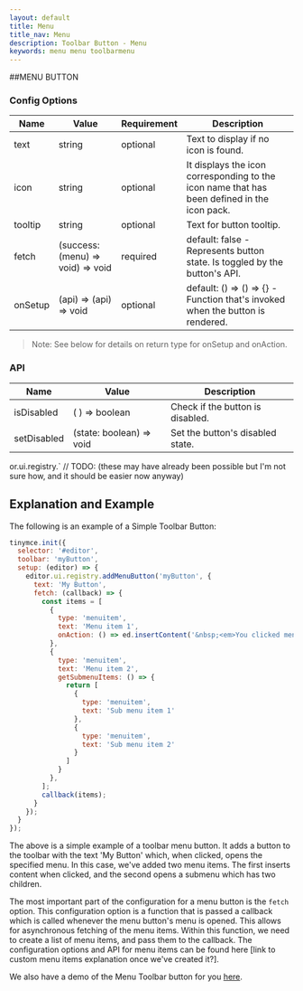```yaml
---
layout: default
title: Menu
title_nav: Menu
description: Toolbar Button - Menu
keywords: menu menu toolbarmenu
---
```


##MENU BUTTON

### Config Options

| Name | Value | Requirement | Description |
|------| ------| ------------| ----------- |
| text | string | optional | Text to display if no icon is found. |
| icon | string | optional | It displays the icon corresponding to the icon name that has been defined in the icon pack. |
| tooltip | string | optional | Text for button tooltip.  |
| fetch | (success: (menu) => void) => void  | required| default: false - Represents button state. Is toggled by the button's API. |
| onSetup | (api) => (api) => void | optional | default: () => () => {} - Function that's invoked when the button is rendered. |

> Note:  See below for details on return type for onSetup and onAction.

### API

| Name | Value | Description |
|------| ------| ------------|
| isDisabled | ( ) => boolean | Check if the button is disabled. |
| setDisabled | (state: boolean) => void | Set the button's disabled state. |

or.ui.registry.<function>` // TODO: (these may have already been possible but I'm not sure how, and it should be easier now anyway)

## Explanation and Example

The following is an example of a Simple Toolbar Button:

```js
tinymce.init({
  selector: '#editor',
  toolbar: 'myButton',
  setup: (editor) => {
    editor.ui.registry.addMenuButton('myButton', {
      text: 'My Button',
      fetch: (callback) => {
        const items = [
          {
            type: 'menuitem',
            text: 'Menu item 1',
            onAction: () => ed.insertContent('&nbsp;<em>You clicked menu item 1!</em>')
          },
          {
            type: 'menuitem',
            text: 'Menu item 2',
            getSubmenuItems: () => {
              return [
                {
                  type: 'menuitem',
                  text: 'Sub menu item 1'
                },
                {
                  type: 'menuitem',
                  text: 'Sub menu item 2'
                }
              ]
            }
          },
        ];
        callback(items);
      }
    });
  }
});

```

The above is a simple example of a toolbar menu button. It adds a button to the toolbar with the text 'My Button' which, when clicked, opens the specified menu. In this case, we've added two menu items. The first inserts content when clicked, and the second opens a submenu which has two children.

The most important part of the configuration for a menu button is the `fetch` option. This configuration option is a function that is passed a callback which is called whenever the menu button's menu is opened. This allows for asynchronous fetching of the menu items. Within this function, we need to create a list of menu items, and pass them to the callback. The configuration options and API for menu items can be found here [link to custom menu items explanation once we've created it?].

We also have a demo of the Menu Toolbar button for you [here]({{site.baseurl}}/demo/custom-toolbar-menu-button/).